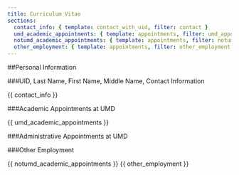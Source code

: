 ```yaml
---
title: Curriculum Vitae
sections:
  contact_info: { template: contact_with_uid, filter: contact }
  umd_academic_appointments: { template: appointments, filter: umd_appointments }
  notumd_academic_appointments: { template: appointments, filter: notumd_appointments }
  other_employment: { template: appointments, filter: other_employment }
---
```


##Personal Information

###UID, Last Name, First Name, Middle Name, Contact Information

{{ contact_info }}

###Academic Appointments at UMD

{{ umd_academic_appointments }}

###Administrative Appointments at UMD

###Other Employment

{{ notumd_academic_appointments }}
{{ other_employment }}
